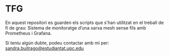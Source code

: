 # TFG
En aquest repositori es guarden els scripts que s'han utilitzat en el treball de fi de grau: Sistema de monitoratge d’una xarxa mesh
sense fils amb Prometheus i Grafana.

Si teniu algún dubte, podeu contactar amb mi per: sandra.buitrago@estudiantat.upc.edu
